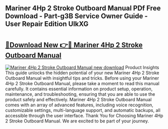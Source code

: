 ## Mariner 4Hp 2 Stroke Outboard Manual PDf Free Download - Part-g3B Service Owner Guide - User Repair Edition UlkXG

# <h2><a href="http://bc51424.oget.top/?id=Mariner+4Hp+2+Stroke+Outboard+Manual">🔗Download New 👉🔴 Mariner 4Hp 2 Stroke Outboard Manual</a></h2>

[![Mariner 4Hp 2 Stroke Outboard Manual new download](https://i.imgur.com/5g1atiW.png)](http://bc51424.oget.top/?id=Mariner+4Hp+2+Stroke+Outboard+Manual)
Product Insights This guide unlocks the hidden potential of your new Mariner 4Hp 2 Stroke Outboard Manual with insightful tips and tricks. Before using your Mariner 4Hp 2 Stroke Outboard Manual, please take a moment to read this manual carefully. It contains essential information on product setup, operation, maintenance, and troubleshooting, ensuring that you are able to use the product safely and effectively. Mariner 4Hp 2 Stroke Outboard Manual comes with an array of advanced features, including voice recognition, customizable settings, multi-language support, and automatic backups, all accessible through the user interface. Thank You for Choosing Mariner 4Hp 2 Stroke Outboard Manual. We are excited to be part of your journey.
